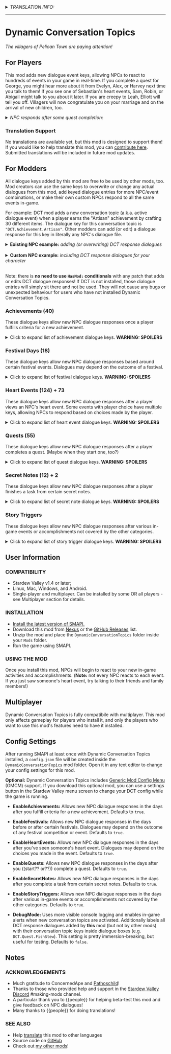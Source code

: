<details>
  <summary><i>TRANSLATION INFO:</i></summary>
  
  - No translations are available yet.
</details>

---

# Dynamic Conversation Topics
*The villagers of Pelican Town are paying attention!*

## For Players
This mod adds new dialogue event keys, allowing NPCs to react to hundreds of events in your game in real-time. If you complete a quest for George, you might hear more about it from Evelyn, Alex, or Harvey next time you talk to them! If you see one of Sebastian's heart events, Sam, Robin, or Abigail might talk to you about it later. If you are creepy to Leah, Elliott will tell you off. Villagers will now congratulate you on your marriage and on the arrival of new children, too.

<details>
  <summary><i>NPC responds after some quest completion:</i></summary>
  
  ![Caption of the photo...](promo/PHOTO_NAME.png "Hover text!")
</details>

### Translation Support
No translations are available yet, but this mod is designed to support them! If you would like to help translate this mod, you can [contribute here](https://github.com/StardewModders/mod-translations/issues/31{{REPLACE_LINK}}). Submitted translations will be included in future mod updates.

## For Modders
All dialogue keys added by this mod are free to be used by other mods, too. Mod creators can use the same keys to overwrite or change any actual dialogues from this mod, add keyed dialogue entries for more NPC/event combinations, or make their own custom NPCs respond to all the same events in-game.

For example: DCT mod adds a new conversation topic (a.k.a. active dialogue event) when a player earns the "Artisan" achievement by crafting 30 different items. The dialogue key for this conversation topic is `"DCT.Achievement.Artisan"`. Other modders can add (or edit) a dialogue response for this key in literally any NPC's dialogue file.

<details>
  <summary><b>Existing NPC example:</b> <i>adding (or overwriting) DCT response dialogues</i></summary>

Inside the `content.json` `"Changes":` field for your CP content pack (this edits an NPC's dialogue file):

    {
      "LogName": "Snooty Leah Mod",
      "Action": "EditData",
      "Target": "Characters/Dialogue/Leah",
      "Entries": {
        "DCT.Achievement.Artisan": "You think you're really something, huh?$7#$b#You may have done a lot of crafting, but I'm still way better than you.$a",
          //Change Leah's response to the player earning the Artisan achievement
        "DCT.Event.Elliott8Heart": null,
          //Completely remove Leah's DCT response to Elliott's book reading
      }
    },

</details><br/>

<details>
  <summary><b>Custom NPC example:</b> <i>including DCT response dialogues for your character</i></summary>

Inside the `content.json` for your NPC content pack (this adds the dialogue file):

    {
      "LogName": "Bartholomew NPC",
      "Action": "Load",
      "Target": "Characters/Dialogue/Bartholomew",
      "FromFile": "assets/Dialogue/Bartholomew.json"
    },

Inside the `assets/Dialogue/Bartholomew.json` file with the character's other dialogues:

    {
      ...
      "summer_Sun8": "This is an example summer sunday dialogue for 8 hearts.$h",
      "fall_Mon": "This is an example monday dialogue for fall.",
      "Wed4": "This dialogue will be seen on Wednesdays at 4+ hearts.$s",
      ...
      "DCT.Quest.FishStew": "I stopped by the Saloon for a meal recently.#$b#The fish stew was amazing! Gus has really outdone himself.$h",
      "DCT.Achievement.Artisan": "I'm really impressed by your craftmanship!$u#$b#Maybe you could teach me a skill or two sometime?",
      ...
    }

</details></br>

Note: there is **no need to use `HasMod:` conditionals** with any patch that adds or edits DCT dialogue responses! If DCT is not installed, those dialogue entries will simply sit there and not be used. They will not cause any bugs or unexpected behaviour for users who have not installed Dynamic Conversation Topics.

### Achievements (40)
These dialogue keys allow new NPC dialogue responses once a player fulfills criteria for a new achievement.

<details>
  <summary>Click to expand list of achievement dialogue keys. <b>WARNING: SPOILERS</b></summary>

#### Money Achievements
`DCT.Achievement.Greenhorn` (earn 15k)  
`DCT.Achievement.Cowpoke` (earn 50k)  
`DCT.Achievement.Homesteader` (earn 250k)  
`DCT.Achievement.Millionaire` (earn 1 million)  
`DCT.Achievement.Legend` (earn 10 million)  

---
#### Friendship Achievements
`DCT.Achievement.ANewFriend` (1 villager at 5+ hearts)  
`DCT.Achievement.BestFriends` (1 villager at 10+ hearts)  
`DCT.Achievement.TheBelovedFarmer` (8 villagers at 10+ hearts)  
`DCT.Achievement.Cliques` (4 villagers at 5+ hearts)  
`DCT.Achievement.Networking` (10 villagers at 5+ hearts)  
`DCT.Achievement.Popular` (20 villagers at 5+ hearts)  

---
#### Cooking Achievements
`DCT.Achievement.Cook` (cook 10 different recipes)  
`DCT.Achievement.SousChef` (cook 25 different recipes)  
`DCT.Achievement.GourmetChef` (cook all recipes)  

---
#### Farmhouse Achievements
`DCT.Achievement.MovingUp` (1 house upgrade)  
`DCT.Achievement.LivingLarge` (2 house upgrades)  

---
#### Crafting Achievements
`DCT.Achievement.DIY` (craft 15 different items)  
`DCT.Achievement.Artisan` (craft 30 different items)  
`DCT.Achievement.CraftMaster` (craft all items)  

---
#### Fishing Achievements
`DCT.Achievement.Fisherman` (catch 10 different fish)  
`DCT.Achievement.OlMariner` (catch 24 different fish)  
`DCT.Achievement.MasterAngler` (catch every fish)  
`DCT.Achievement.MotherCatch` (catch 100 fish total)  

---
#### Museum Achievements
`DCT.Achievement.TreasureTrove` (donate 40 museum items)  
`DCT.Achievement.ACompleteCollection` (donate all museum items)  

---
#### Help Quest Achievements
`DCT.Achievement.Gofer` (complete 10 help quests)  
`DCT.Achievement.ABigHelp` (complete 40 help quests)  

---
#### Shipping Achievements
`DCT.Achievement.Polyculture` (ship 15 of each crop)  
`DCT.Achievement.Monoculture` (ship 300 of one crop)  
`DCT.Achievement.FullShipment` (ship 1 of everything)  

---
#### Steam Achievements
`DCT.Achievement.PrairieKing` (beat JOTPK)  
`DCT.Achievement.TheBottom` (reach mines level 120)  
`DCT.Achievement.LocalLegend` (restore Community Center)  
`DCT.Achievement.JojaCoMemberOfTheYear` (purchase all Joja developments)  
`DCT.Achievement.MysteryOfTheStardrops` (find every stardrop)  
`DCT.Achievement.FullHouse` (married with 2 kids)  
`DCT.Achievement.SingularTalent` (level 10 in 1 skill)  
`DCT.Achievement.MasterOfTheFiveWays` (level 10 in all skills)  
`DCT.Achievement.ProtectorOfTheValley` (complete all monster slayer goals)  
`DCT.Achievement.FectorsChallenge` (JOTPK deathless)  

---
</details>

### Festival Days (18)
These dialogue keys allow new NPC dialogue responses based around certain festival events. Dialogues may depend on the outcome of a festival.

<details>
  <summary>Click to expand list of festival dialogue keys. <b>WARNING: SPOILERS</b></summary><br/>

`DCT.Festival.EggHunt`  
`DCT.Festival.EggHunt-lose` (Abigail wins the egg hunt)  
`DCT.Festival.EggHunt-win` (you win the egg hunt)  

`DCT.Festival.FlowerDance`  
`DCT.Festival.FlowerDance-dance` (you participate with a partner in the Flower Dance)  
`DCT.Festival.FlowerDance-solo` (you don't dance with a partner)  

`DCT.Festival.Luau`  
`DCT.Festival.Luau-missing` (at least one player didn't add anything to the Soup)  
`DCT.Festival.Luau-best` (best soup ever)  
`DCT.Festival.Luau-good` (very pleasant soup)  
`DCT.Festival.Luau-neutral` (average soup)  
`DCT.Festival.Luau-bad` (disguting soup)  
`DCT.Festival.Luau-worst` (vile, poisonous soup)  
`DCT.Festival.Luau-shorts` (Lewis' shorts are in the soup)  

`DCT.Festival.Jellies`  

`DCT.Festival.GrangeDisplay`
`DCT.Festival.GrangeDisplay-lose` (Pierre wins the grange display contest)  
`DCT.Festival.GrangeDisplay-win` (you win the the grange display contest)  
`DCT.Festival.GrangeDisplay-shorts` (you put Lewis' shorts in your grange display)

`DCT.Festival.SpiritsEve`  

`DCT.Festival.IceFishing`  
`DCT.Festival.IceFishing-lose` (Willy wins the ice fishing contest)  
`DCT.Festival.IceFishing-player` (another player wins the ice fishing contest)  
`DCT.Festival.IceFishing-win` (you win the ice fishing contest)  

`DCT.Festival.WinterStar`  
`DCT.Festival.WinterStar-prep` (lasts from Winter 18-24 in the leadup to the Feast of the Winter Star)  
`DCT.Festival.WinterStar-gifts` (participate in the gift exchange)

---
</details>

### Heart Events (124) + 73
These dialogue keys allow new NPC dialogue responses after a player views an NPC's heart event. Some events with player choice have multiple keys, allowing NPCs to respond based on choices made by the player.

<details>
  <summary>Click to expand list of heart event dialogue keys. <b>WARNING: SPOILERS</b></summary>

#### Alex Heart Events
`DCT.Event.Alex2Heart` (Beach gridball catch) #CH question fork1 arrogantJosh  
- `DCT.Event.Alex2Heart-believe` (tell Alex you believe in him)  
- `DCT.Event.Alex2Heart-arrogant` (tell Alex he's really arrogant)  

`DCT.Event.Alex4Heart` (Town Dusty sad) #CH question fork1 didntHear  
- `DCT.Event.Alex4Heart-heard` (tell Alex you heard everything)  
- `DCT.Event.Alex4Heart-didnthear` (tell Alex you didn't overhear)  

`DCT.Event.Alex5Heart` (JoshHouse no books) #CH $q 57 $r 57 Event_books1 2 3  
`DCT.Event.Alex6Heart` (JoshHouse working out)  
`DCT.Event.Alex8Heart` (Beach mother died) #CH $q -1 #r event_box1 2 3 4  
`DCT.Event.Alex10Heart` (Saloon dinner date) #CH question fork1 rejectJosh  
- `DCT.Event.Alex10Heart-feelings` (tell Alex you have feelings for him)  
- `DCT.Event.Alex10Heart-reject` (reject Alex)  

`DCT.Event.Alex14Heart1` (Farm Alex asks for money for a secret project)  
- `DCT.Event.Alex14Heart1-cheapskate` (refuse to give Alex the money)      
- `DCT.Event.Alex14Heart1-givemoney` (give Alex 5,000g for his project)
`DCT.Event.Alex14Heart2` (Town a message pops up to check out the Saloon) - worldstate change  
`DCT.Event.Alex14Heart3` (Saloon Alex shows off the new sports room)  

---
#### Elliott Heart Events
`DCT.Event.Elliott2Heart` (ElliottHouse book genre) #CH $q 958699 $r event_idea1 2 3  
`DCT.Event.Elliott4Heart` (Saloon toast) #CH $q 28376 $r event_toast4 2 1 3  
`DCT.Event.Elliott6Heart` (Elliott piano) #CH question fork1 howLong question fork1 extrahelp  
- `DCT.Event.Elliott6Heart-wonderful` (tell Elliott his playing is wonderful)  
- `DCT.Event.Elliott6Heart-howlong` (ask Elliott how long he's been playing)  
- `DCT.Event.Elliott6Heart-hard` (tell Elliott that being a farmer is just as hard)  
- `DCT.Event.Elliott6Heart-extrahelp` (tell Elliott he should come live on the farm and help out)  

`DCT.Event.Elliott8Heart` (ArchaeologyHouse book reading)  
- `DCT.Event.Elliott8Heart` (mystery book)  
- `DCT.Event.Elliott8Heart` (romance book)  
- `DCT.Event.Elliott8Heart` (sci-fi book)  
`DCT.Event.Elliott10Heart` (Beach boat ride) #CH fork1 NoToElliott, $q $r event_boat1 2 fork tooBold  
- `DCT.Event.Elliott10Heart-no` (reject Elliott's offer of a boat ride) (end dialogue Elliott)  
- `DCT.Event.Elliott10Heart-happy` (tell Elliott you're trembling with happiness)  
- `DCT.Event.Elliott10Heart-reject` (tell Elliott you're uncomfortable) (end dialogue Elliott)  

`DCT.Event.Elliott14Heart1` (Farm book tour) addConversationTopic elliottGone (end dialogue Elliott) (+7 more)  
`DCT.Event.Elliott14Heart2` (FarmHouse return from book tour) (end dialogue Elliott)

---
#### Harvey Heart Events
`DCT.Event.Harvey2Heart` (JoshHouse George's checkup) #CH $q 84 $r event_george1 2  
`DCT.Event.Harvey4Heart` (Hospital doctor checkup) #CH $q 86 $r event_heart1 2 3  
`DCT.Event.Harvey6Heart` (SeedShop aerobics) #CH $q -1 $r event_aerobics1 2 (end dialogue Harvey)  
`DCT.Event.Harvey8Heart` (Hospital radio pilot) #CH question fork1 normal  
- `DCT.Event.Harvey8Heart-flustered` (ask Harvey why he's all flustered)  
- `DCT.Event.Harvey8Heart-normal` (pretend like everything's normal)  

`DCT.Event.Harvey10Heart` (Railroad balloon ride) #CH question fork1 afraid  
- `DCT.Event.Harvey10Heart-fun` (tell Harvey it looks like fun)  
- `DCT.Event.Harvey10Heart-afraid` (remind Harvey he's afraid of heights)  

`DCT.Event.Harvey14Heart` (FarmHouse pasta dinner) #CH quickQuestion quickQuestion  

---
#### Sam Heart Events
`DCT.Event.Sam2Heart` (SamHouse music genre) #CH $q 76 $r Event_band1 2 3 4  
`DCT.Event.Sam3Heart` (Beach vincent kent gone) #CH question null splitSpeak ~ (end dialogue Sam)  
`DCT.Event.Sam4Heart` (SamHouse egg drop) #CH $q 80 $r event_snack1 2 3 (end dialogue Sam)  
`DCT.Event.Sam6Heart` (Town skateboard) #CH question null splitSpeak Sam Lewis Sam  
`DCT.Event.Sam8Heart1` (Farm band invite) (end dialogue Sam)  
`DCT.Event.Sam8Heart2` (BusStop band show) cutscene bandFork poppy/heavy/techno/honkytonk (end dialogue Sam)  
- `DCT.Event.Sam8Heart2-poppy` (Sam's band plays cheerful pop music) (end dialogue Sam)   
- `DCT.Event.Sam8Heart2-heavy` (Sam's band plays experimental noise rock) (end dialogue Sam)   
- `DCT.Event.Sam8Heart2-techno` (Sam's band plays hi-energy dance music) (end dialogue Sam)   
- `DCT.Event.Sam8Heart2-honkytonk` (Sam's band plays honky-tonky country music) (end dialogue Sam)   

`DCT.Event.Sam10Heart` (Town sleep over) #CH question fork1 stayPut, fork1 rejectSam  
- `DCT.Event.Sam10Heart-stayput` (stay put in the bed after Jodi leaves)  
- `DCT.Event.Sam10Heart-closer` (get out of the bed, but move closer when Sam confesses feelings)  
- `DCT.Event.Sam10Heart-window` (get out of the bed, then reject Sam and head for the window)  

`DCT.Event.Sam14Heart1` (FarmHouse lazy) addConversationTopic samJob1 2  
`DCT.Event.Sam14Heart2` (FarmHouse job offer) #CH quickQuestion quickQuestion addConversationTopic samJob2 2  
`DCT.Event.Sam14Heart3` (FarmHouse song writing) addConversationTopic samJob3 3  
`DCT.Event.Sam14Heart4` (FarmHouse boombox)  

---
#### Sebastian Heart Events
`DCT.Event.Sebastian2Heart` (SebastianRoom computer) #CH question fork1 didntLeave switchEvent sebastianRoom resetVariable question fork1 decor switchEvent enterRobin resetVariable question fork1 noFriends  
- `DCT.Event.Sebastian2Heart-leave` (Sebastian looks busy: try to leave)  
- `DCT.Event.Sebastian2Heart-stayput` (Sebastian looks busy: stay put)  
- `DCT.Event.Sebastian2Heart-work` (ask Sebastian what he's working on)  
- `DCT.Event.Sebastian2Heart-decor` (compliment the decor in Sebastian's room)  
- `DCT.Event.Sebastian2Heart-career` (after Robin leaves: ask about his career goals)  
- `DCT.Event.Sebastian2Heart-nofriends` (after Robin leaves: ask why he doesn't see his friends)  

`DCT.Event.Sebastian4Heart` (Mountain motorcycle work) #CH $q -1 $r event_garage1 2 3  
`DCT.Event.Sebastian6Heart` (SebastianRoom game) #CH question chooseCharacter (fork warrior|fork healer) addMailReceived (choseWarrior | choseHealer | choseWizard) switchEvent opening
                               resetVariable question fork1 backEntrance resetVariable question fork1 ranAway resetVariable question fork0 swungWeapons addMailReceived killedSkeleton switchEvent sewer
                               resetVariable question fork1 wizardDoor switchEvent podRoom
                               resetVariable question fork0 leave addMailReceived destroyedPods switchEvent wizardDoor
                               resetVariable switchEvent Necromancer
                               resetVariable fork choseWizard finalBossWizard, fork choseWarrior finalBossWarrior question fork0 healedSam addMailReceived savedFriends switchEvent end
finalBossWizard: resetVariable question fork0 castBeam addMailReceived savedFriends switchEvent end
finalBossWarrior: resetVariable question fork0 chargeAhead addMailReceived savedFriends switchEvent end  
- `DCT.Event.Sebastian6Heart-scoreA` (best rating: killed skeleton, destroyed pods, and saved friends)   
- `DCT.Event.Sebastian6Heart-scoreB` (good rating: accomplished two of the objectives)   
- `DCT.Event.Sebastian6Heart-scoreC` (fair rating: accomplished one of the objectives)   
- `DCT.Event.Sebastian6Heart-scoreD` (poor rating: did not accomplish any objectives)  

`DCT.Event.Sebastian8Heart` (Beach boardwalk)  
`DCT.Event.Sebastian10Heart` (Mountain motorcycle ride) #CH $q -1 $r event_city1 2 3 4  
`DCT.Event.Sebastian14Heart1` (Mountain frog rescue) #CH quickQuestion addConversationTopic sebastianFrog 0  
`DCT.Event.Sebastian14Heart2` (FarmHouse terrarium) #CH quickQuestion quickQuestion  

---
#### Shane Heart Events
`DCT.Event.Shane2Heart` (Forest share beer)  
`DCT.Event.Shane4Heart` (AnimalShop passed out)  
`DCT.Event.Shane6Heart1` (Forest cliffs suicidal) #CH question shaneCliffs Event.cs.1760, 1761, 1763, 1764 (end invisible Shane)  
`DCT.Event.Shane6Heart2` (Farm apology, counselling) #CH $q -1 $r event_apologize1 2 3  
`DCT.Event.Shane7Heart` (AnimalShop sparkling water)  
`DCT.Event.Shane7HeartClintEmily2Heart` (Town Joja contest) (end dialogue Shane)  
`DCT.Event.Shane8Heart` (AnimalShop blue chickens)  
`DCT.Event.Shane10Heart1` (Farm gridball invite)  
`DCT.Event.Shane10Heart2` (BusStop gridball game) #CH $q -1 $r event_stadium1 2  
`DCT.Event.Shane14Heart1` (Town saloon) addConversationTopic shaneSaloon1
                                              (end dialogue Shane)  
`DCT.Event.Shane14Heart2` (Town confront) addConversationTopic shaneSaloon2
                                              (end dialogue Shane)  
`DCT.Event.Shane14Heart3` (Town arcade) #CH question fork0 wewereworried
                                              (end dialogue Shane)  
- `DCT.Event.Shane14Heart3-worried` (tell Shane you had been worried about him) (end dialogue Shane)  
- `DCT.Event.Shane14Heart3-sorry` (apologize to Shane for not believing him) (end dialogue Shane)  

---
#### Abigail Heart Events
`DCT.Event.Abigail2Heart` (SeedShop JOTPK co-op) #CH cutscene AbigailGame fork beatGame  
- `DCT.Event.Abigail2Heart-lostgame` (if you lose the game)  
- `DCT.Event.Abigail2Heart-beatgame` (if you and Abigail beat the level together)  

`DCT.Event.Abigail4Heart` (Mountain flute duet) #CH $q 32 Event_Rain_1 2 3  
`DCT.Event.Abigail6Heart` (Town graveyard) #CH $q 847951 Event_Grave1 2 3 4  
`DCT.Event.Abigail8Heart1` (SeedShop spirit board)  
`DCT.Event.Abigail8Heart2` (Farm apology)  
`DCT.Event.Abigail10Heart` (Mine scary bats) #CH $q 776589 $r Event_Cave2_1 2 $q 34 $r Event_Cave_1 2 3  
`DCT.Event.Abigail14Heart` (Backwoods monster attack) #CH quickQuestion  

---
#### Emily Heart Events
`DCT.Event.Emily2Heart` (HaleyHouse dreamscape)  
`DCT.Event.Emily4Heart` (Town parrot rescue)  
`DCT.Event.Emily6Heart` (HaleyHouse dance performance) #CH $q 213 $r event_dance1 2 1 (end dialogue Emily)  
`DCT.Event.Emily8Heart` (ManorHouse clothing therapy)  
`DCT.Event.Emily10Heart` (Woods camping trip)  
`DCT.Event.Emily14Heart1` (Farm fiber - Errand for your Wife quest hook) (end dialogue Emily)  
`DCT.Event.Emily14Heart2` (FarmHouse new outfit) (end dialogue Emily)  

---
#### Haley Heart Events
`DCT.Event.Haley2Heart` (HaleyHouse chores fight) #CH $q 45 $r Event_clean2 1 3 fork haleyWontDoIt
haleyWontDoIt:
- `DCT.Event.Haley2Heart-will` (Haley agrees to clean under the cushions)
- `DCT.Event.Haley2Heart-wont` (Haley won't do the cleaning)
`DCT.Event.Haley4Heart` (HaleyHouse open jar) #CH $q 47 $r Event_jar1 2  
`DCT.Event.Haley6Heart` (Beach lost bracelet) #CH $q $r Event_beach1 2 (end dialogue Haley)  
`DCT.Event.Haley8Heart` (Forest cow photos) (end dialogue Haley)  
`DCT.Event.Haley10Heart` (HaleyHouse dark room) #CH $q -1 Event_darkroom1 2 3 question haleyDarkRoom fork decorate fork leave (end dialogue Haley)
decorate: (end dialogue Haley)
leave: (end dialogue Haley)  
- `DCT.Event.Haley10Heart-decorate` (offer to help decorate the dark room)  
- `DCT.Event.Haley10Heart-leave` (make an excuse and leave)  
- `DCT.Event.Haley10Heart-kiss` (try to kiss Haley)  

`DCT.Event.Haley14Heart1` (Town cake idea) addConversationTopic haleyCakewalk1 0 (end dialogue Haley)  
`DCT.Event.Haley14Heart2` (FarmHouse request - Haley's Cake-Walk quest hook) #CH quickQuestion (end dialogue Haley) addConversationTopic haleyCakewalk2 0  
`DCT.Event.Haley14Heart3` (Town cake walk event)  

---
#### Leah Heart Events
`DCT.Event.Leah2Heart` (LeahHouse sculpting) #CH $q -1 $r event_sculpt1 2 3 (%fork playermale 3) fork creepySexualPass question fork1 fork internet addMailReceived LeahArtShowSuggestion (end dialogueWarpOut Leah)
creepySexualPass: (end dialogueWarpOut Leah)
internet: addMailReceived LeahInternet (end warpOut)  
- `DCT.Event.Leah2Heart-creepy` (make a creepy pass at Leah)  
- `DCT.Event.Leah2Heart-internet` (suggest selling her art on the internet)  
- `DCT.Event.Leah2Heart-artshow` (suggest holding an art show in town )  

`DCT.Event.Leah4Heart` (LeahHouse phone call) #CH $q 83 $r event_parents1 2 3 4 5 (%fork option 3 staying in city) fork angry fork LeahInternet internet2 fork LeahArtShowSuggestion artShowSuggest (end dialogueWarpOut Leah)
angry: (end warpOut)
internet2: (end warpOut)
artShowSuggest: (end warpOut)  
- `DCT.Event.Leah4Heart-angry` (tell Leah she would've been better off staying in the city)    
- `DCT.Event.Leah4Heart-internet` (Leah is getting a computer to sell art online like you suggested)  
- `DCT.Event.Leah4Heart-artshow` (Leah is preparing sculptures for the art show you suggested)  
- `DCT.Event.Leah4Heart-nosuggestion` (you were creepy in her 2-heart event but didn't make her angry in this one)  

`DCT.Event.Leah6HeartA` (Farm sculpture gift)  
`DCT.Event.Leah6HeartB` (Forest reach fruit) (end dialogue Leah)  
`DCT.Event.Leah8HeartA1` (Farm art show invite) (end dialogue Leah)  
`DCT.Event.Leah8HeartA2` (Town art show) (end dialogue Leah)  
`DCT.Event.Leah8HeartB` (LeahHouse art website)  
`DCT.Event.Leah10Heart` (Forest picnic ex) #CH fork LeahInternet choseInternet (in both forks:) question fork1 noPunch (end dialogue Leah) all endings  
- `DCT.Event.Leah10Heart-violent` (Kel shows up at the picnic and you punch him/her)  
- `DCT.Event.Leah10Heart-nopunch` (you don't punch Kel, and Leah does instead)  

`DCT.Event.Leah14Heart1` (Farm painting idea addConversationTopic leahPaint 0 (end dialogue Leah)  
`DCT.Event.Leah14Heart2` (Forest painting class) #CH quickQuestion addWorldState m_painting0, m_painting1, m_painting2 quickQuestion (end dialogue Leah) (can I insert with \\addConversationTopic country retro modern)  

---
#### Maru Heart Events
`DCT.Event.Maru2Heart` (ScienceHouse soil samples) #CH $q 15933 $r Event_Lab_Silence Event_Lab_Rat (Rat has the %fork) fork DadWeird (end Maru1)
DadWeird: (end Maru1)  
- `DCT.Event.Maru2Heart-silence` (don't mention what Demetrius said)  
- `DCT.Event.Maru2Heart-dadweird` (tell Maru her dad was being weird)  

`DCT.Event.Maru4Heart` (Hospital broken beaker) #CH $q 38 $r 38/39 Event_Hospital_1 2 3 fork toldTruth  
- `DCT.Event.Maru4Heart-blame` (tell Maru to blame the dropped sample on you)  
- `DCT.Event.Maru4Heart-truth` (tell her to scoop up the sample OR just say it was an accident)  

`DCT.Event.Maru6Heart` (Mountain telescope) #CH $q 40 Event_Space1 Event_Space2  
`DCT.Event.Maru8Heart` (ScienceHouse electrocuted) #CH $q 41 $r Event_Cut1 2  
`DCT.Event.Maru10Heart` (ScienceHouse MarILDA robot) #CH $q 18981 event_robot1 2 3 4 (%fork for #2, slave) fork BadAnswer
BadAnswer: $q 18982 $r event_robot_explain1 2 3  
- `DCT.Event.Maru10Heart-badanswer` (tell Maru that she should have made the robot her slave)  
- `DCT.Event.Maru10Heart-positive` (give literally any other answer)  

`DCT.Event.Maru14Heart1` (FarmHouse astronomy invite)  
`DCT.Event.Maru14Heart2` (Mountain astronomy event) #CH quickQuestion  

---
#### Penny Heart Events
`DCT.Event.Penny2Heart` (Town George mail) #CH $q 71 $r event_mail1 2 3 $q -1 $r event_old1 2 3 4  
`DCT.Event.Penny4Heart` (Trailer messy house)  
`DCT.Event.Penny6Heart` (Trailer new recipe) #CH $q 72 $r event_cook1 72 event_cook2 73 event_cook3 72 $p 72 chili de player | failure (end dialogue Penny)  
`DCT.Event.Penny8Heart` (Forest field trip) #CH $q -1 $r event_speaker_yes, yes, no (%fork) fork eventEnd (end dialogue Penny) question fork0 (farming, gathering) fork choseFarming question fork0 (minerals, fishing, lumber) fork choseMinerals (Vincent asks marry Penny/boyfriend) switchEvent fieldTripEnd
choseFarming: question fork0 (vegetables, animals) fork choseAnimals (Vincent asks Sam strong Penny) switchEvent fieldTripEnd
choseMinerals: (Vincent asks monsters) switchEvent fieldTripEnd
choseAnimals: (Vincent asks saddle cowboy) switchEvent fieldTripEnd
fieldTripEnd: $q -1 $r event_speaker_kids1 2 3 4 5 6 (end dialogue Penny)  
- `DCT.Event.Penny8Heart-hatekids` (refuse Penny's request and tell her you can't stand kids) (end dialogue Penny)  
- `DCT.Event.Penny8Heart-vegetables` (choose farming, vegetables; Vincent talks about Penny and Sam) (end dialogue Penny)  
- `DCT.Event.Penny8Heart-animals` (choose farming, animals; Vincent wants to be a cowboy) (end dialogue Penny)  
- `DCT.Event.Penny8Heart-minerals` (choose gathering, minerals; Vincent asks about goblins) (end dialogue Penny)  
- `DCT.Event.Penny8Heart-seafoodlumber` (choose gathering, seafood/lumber; Vincent asks about your love life) (end dialogue Penny)  

`DCT.Event.Penny10Heart` (BathHouse_Pool pool meeting) #CH $q -1 $r event_pool1 2 3 $q -1 $r event_pool4 5 (5 has the %fork) fork pennyHeartbroken (end warpOut)
pennyHeartbroken: (end warpOut)  
- `DCT.Event.Penny10Heart-feelings` (tell Penny you feel the same way)  
- `DCT.Event.Penny10Heart-reject` (reject Penny)  

`DCT.Event.Penny14Heart1` (FarmHouse redecorate question) #CH quickQuestion (3) quickQuestion (addConversationTopic pennyRedecorating 2\\addMailReceived pennyQuilt0 | addConversationTopic pennyRedecorating 2\\addMailReceived pennyQuilt1 | addConversationTopic pennyRedecorating 2\\addMailReceived pennyQuilt2 | addMailReceived noQuilt (end dialogue Penny)  
`DCT.Event.Penny14Heart2` (FarmHouse redecorate finished) #CH quickQuestion  

---
#### Bachelor(ette) Heart Events
`DCT.Event.Bachelors10HeartA` (Saloon dump guys) question fork1 fork choseToExplain (dump guys 3)
choseToExplain: resetVariable question fork2 fork crying (dump guys 4)
crying: (dump guys 4)  
- `DCT.Event.Bachelors10HeartA-wrong` (apologize and say what you did was wrong)  
- `DCT.Event.Bachelors10HeartA-blame` (choose to explain, then blame the guys or blame Pierre)  
- `DCT.Event.Bachelors10HeartA-crying` (choose to explain, then start crying)  

`DCT.Event.Bachelors10HeartB` (Saloon play pool)  
`DCT.Event.Bachelorettes10HeartA` (HaleyHouse dump girls) question fork1 fork choseToExplain (dump girls 3)
choseToExplain: resetVariable question fork2 fork lifestyleChoice (dump girls 4)
lifestyleChoice: (dump girls 4)  
- `DCT.Event.Bachelorettes10HeartA-wrong` (apologize and say what you did was wrong)  
- `DCT.Event.Bachelorettes10HeartA-blame` (choose to explain, then play dumb or blame Pierre)  
- `DCT.Event.Bachelorettes10HeartA-lifestyle` (choose to explain, then say it's just a lifestyle choice)  

`DCT.Event.Bachelorettes10HeartB` (HaleyHouse gossip)  

---
#### Other Villager Heart Events
`DCT.Event.Caroline2Heart` (Sunroom tea bushes) #CH quickQuestion a/b/c/d, Y/N  
`DCT.Event.Caroline6Heart` (SeedShop argues with Abigail) (end dialogue Abigail)  
`DCT.Event.Clint3Heart` (Saloon advice re. girls) #CH $q $r event_advice1 1 2 1  
`DCT.Event.Clint6Heart` (Town - from Forest - asks Emily out) (end dialogue Clint)  
`DCT.Event.Demetrius6Heart` (ScienceHouse tomato) #CH $q 59 $r Event_tomato1 2  
`DCT.Event.Dwarf50Point` (Sewer krobus fight)  
`DCT.Event.Evelyn4Heart` (JoshHouse baking cookies) #CH$q $r Event_cookies1 2  
`DCT.Event.George6Heart` (JoshHouse bookshelf wheelchair)  
`DCT.Event.Gus4HeartPam2Heart` (Saloon Pam pays her tab) #CH $q $r event_credit1 2  
`DCT.Event.Gus5Heart` (Farm mini-jukebox)  
`DCT.Event.JasVincent8Heart` (Forest spring onions)  
`DCT.Event.Jodi4Heart` (Farm Fish Casserole quest hook?) (end dialogue Jodi)  
`DCT.Event.Kent3Heart` (SamHouse popcorn) #CH $q $r event_popcorn1 2 3  
`DCT.Event.Krobus14Heart` (Beach sea monster ride)  
`DCT.Event.LewisMarnie6Heart` (Town gossip) #CH $q $r event_secret1 2  
`DCT.Event.Linus50Point` (Town george raccoons) #CH $y choices only  
`DCT.Event.Linus4Heart` (Mountain wild bait tent)  
`DCT.Event.Linus8Heart` (Mountain - from Robin's - farm) #CH question fork0 linusWell  
- `DCT.Event.Linus8Heart-well` (say you're just pleased to see that Linus is doing well)  
- `DCT.Event.Linus8Heart-livefarm` (invite Linus to live on the farm with you)  

`DCT.Event.Marnie3Heart` (Farm cave carrot Marnie's Request quest hook) (end dialogue Marnie)  
`DCT.Event.Pam9Heart` (Trailer_Big praying to Yoba) #CH question fork0 positive  
- `DCT.Event.Pam9Heart-hopeful` (say you're glad that Pam is feeling hopeful)  
- `DCT.Event.Pam9Heart-noyoba` (tell Pam that Yoba isn't real)  

`DCT.Event.Pierre6Heart` (SeedShop secret stash) #CH $q $r Event_naga1 2  
`DCT.Event.Robin6Heart` (ScienceHouse drum and flute block) #CH $q $r event_wood1 2  
`DCT.Event.Willy6Heart` (Beach crabs problem) addConversationTopic willyCrabs  

---
</details>

### Quests (55)
These dialogue keys allow new NPC dialogue responses after a player completes a quest. (Maybe when they start one, too?)

<details>
  <summary>Click to expand list of quest dialogue keys. <b>WARNING: SPOILERS</b></summary><br/>

`DCT.Quest.Introductions` (meet 28 villagers)  
`DCT.Quest.HowToWinFriends` (give someone a gift)  
`DCT.Quest.GettingStarted` (harvest a parsnip)  
`DCT.Quest.ToTheBeach` (visit Willy at the beach)  
`DCT.Quest.RaisingAnimals` (build a coop)  
`DCT.Quest.Advancement` (craft a scarecrow)  
`DCT.Quest.ExploreTheMine` (reach level 5 in the mines)  
`DCT.Quest.DeeperInTheMine` (reach level 40 in the mines)  
`DCT.Quest.ToTheBottom` (reach the bottom of the mines) \*\*also a Steam achievement  
`DCT.Quest.Archaeology.Part1` (visit Gunther at the museum)  
`DCT.Quest.Archaeology.Part2` (donate an item to the museum)  
`DCT.Quest.RatProblem` (examine the golden scroll in the Community Center)  
`DCT.Quest.MeetTheWizard` (enter the Wizard's tower after recieving letter)  
`DCT.Quest.ForgingAhead` (craft a furnace)  
`DCT.Quest.Smelting` (smelt a copper bar)  
`DCT.Quest.Initiation.Part1` (slay 10 slimes in the mines)  
`DCT.Quest.Initiation.Part2` (enter the Adventurer's Guild)  
`DCT.Quest.RobinsLostAxe` (return Robin's lost axe)  
`DCT.Quest.JodisRequest` (bring Jodi a cauliflower)  
`DCT.Quest.MayorsShorts` (return the mayor's shorts)  
`DCT.Quest.BlackberryBasket` (return Linus' berry basket)  
`DCT.Quest.MarniesRequest` (bring a cave carrot to Marnie's shop)  
`DCT.Quest.PamIsThirsty` (bring Pam a pale ale)  
`DCT.Quest.ADarkReagent` (bring the Wizard a void essence)  
`DCT.Quest.CowsDelight` (bring Marnie amaranth)  
`DCT.Quest.TheSkullKey` (find what the Skull Key is for)  
`DCT.Quest.CropResearch` (bring Demetrius a melon)  
`DCT.Quest.KneeTherapy` (bring George a hot pepper)  
`DCT.Quest.RobinsRequest` (bring Robin 10 hardwood)  
`DCT.Quest.QisChallenge` (reach level 25 of the skull cavern)  
`DCT.Quest.TheMysteriousQi.Part0` (put a battery pack in the bus tunnel)  
`DCT.Quest.TheMysteriousQi.Part1` (put a rainbow shell in the railroad box)  
`DCT.Quest.TheMysteriousQi.Part2` (put beets in the mayor's fridge)  
`DCT.Quest.TheMysteriousQi.Part3` (feed the sand dragon a solar essence)  
`DCT.Quest.TheMysteriousQi.Part4` (find the club card in your lumber pile)  
`DCT.Quest.CarvingPumpkins` (bring Caroline a pumpkin)  
`DCT.Quest.AWinterMystery` (find the shadowy figure)  
`DCT.Quest.StrangeNote` (bring maple syrup to the Secret Woods)  
`DCT.Quest.CrypticNote` (reach level 100 of the skull cavern)  
`DCT.Quest.FreshFruit` (bring Emily an apricot)  
`DCT.Quest.AquaticResearch` (bring Demetrius a pufferfish)  
`DCT.Quest.ASoldiersStar` (bring Kent a starfruit)  
`DCT.Quest.MayorsNeed` (bring Lewis truffle oil)  
`DCT.Quest.WantedLobster` (bring Gus a lobster)  
`DCT.Quest.PamNeedsJuice` (bring Pam a battery pack)  
`DCT.Quest.FishCasserole` (bring a largemouth bass to Jodi's house) \*\*quest hook is a Heart Event  
`DCT.Quest.CatchASquid` (bring Willy a squid)  
`DCT.Quest.FishStew` (bring Gus an Albacore)  
`DCT.Quest.PierresNotice` (bring Pierre sashimi)  
`DCT.Quest.ClintsAttempt` (bring Emily an amethyst)  
`DCT.Quest.AFavorForClint` (bring Clint an iron bar)  
`DCT.Quest.StaffOfPower` (bring the Wizard an iridium bar)  
`DCT.Quest.GrannysGift` (bring Evelyn a leek)  
`DCT.Quest.ExoticSpirits` (bring Gus a coconut)  
`DCT.Quest.CatchaLingcod` (bring Willy a lingcod)  
`DCT.Quest.DarkTalisman` (retrieve the dark talisman from the sewers and return with it to the railroad)  
`DCT.Quest.GoblinProblem` (retrieve the magic ink from the witch's hut and bring it to the Wizard)  

---
</details>

### Secret Notes (12) + 2
These dialogue keys allow new NPC dialogue responses after a player finishes a task from certain secret notes.

<details>
  <summary>Click to expand list of secret note dialogue keys. <b>WARNING: SPOILERS</b></summary><br/>

  // Note10 (see DCT.Quest.CrypticNote)
`DCT.Secret.Note13` (junimo plush by playground)  
`DCT.Secret.Note14` (stone junimo statue behind CC)  
`DCT.Secret.Note15` (pearl from mermaid show)  
`DCT.Secret.Note16` (railroad treasure chest)  
`DCT.Secret.Note17` (river strange doll green)  
`DCT.Secret.Note18` (desert strange doll yellow)  
`DCT.Secret.Note19` (solid gold Lewis statue)  
- `DCT.Secret.Note19-lewismad`(when you place the statue in town and Lewis gets mad)  
- `DCT.Secret.Note19-again`(when you do it again)  

`DCT.Secret.Note20` (special charm from bus driver)  
`DCT.Secret.Note21` (Marnie and Lewis in the bush)  
`DCT.Secret.Note22` (place battery pack in bus tunnel - here? or under Quests?)  
  // Note23 (see DCT.Quest.StrangeNote) may-pal serrup  
`DCT.Secret.Note25` (return necklace to Abigail or Caroline)  
- `DCT.Secret.Note25-abigail` (return necklace to Abigail)  
- `DCT.Secret.Note25-caroline` (return necklace to Caroline)

---
</details>

### Story Triggers
These dialogue keys allow new NPC dialogue responses after various in-game events or accomplishments not covered by the other categories.

<details>
  <summary>Click to expand list of story trigger dialogue keys. <b>WARNING: SPOILERS</b></summary><br/>

**Note:** this category is **very** subject to change, and I will add the easiest ones first.

`DCT.Story.MarriageNPC-{{SpouseName}}` (maybe have the topic custom by spouse, for better compatibility with Multiple Spouses mod? and easier congratulations after re-marriage?)  
`DCT.Story.MarriagePlayer` (get married to another player... 14 days?)  
`DCT.Story.DivorceNPC-{{SpouseName}}` (e.g. `DCT.Story.DivorceHaley` or `DCT.Story.DivorceBartholomew`; these are made custom so that you can write in-law and friend responses)  
`DCT.Story.DivorcePlayer` (get divorced from a player)  
`DCT.Story.WipeMemory{{SpouseName}}` (e.g. `DCT.Story.WipeMemoryHaley` or `DCT.Story.WipeMemoryBartholomew`; these are made custom so that you can write in-law and friend responses)  
`DCT.Story.FirstChild` (first child is born or adopted)  \*\*Can I distinguish between adoption and birth??
`DCT.Story.SecondChild` (second child is born or adopted)  
`DCT.Story.DoveKids` (turn your kids to doves :c) \*\*need to wipe all active \*Child topics and all past \*Child and DoveKids dialogue responses.  
`DCT.Story.AdoptPet` (adopt a pet from Marnie)  
- `DCT.Story.AdoptPet-cat` (adopt a cat)  
- `DCT.Story.AdoptPet-dog` (adopt a dog)  
- `DCT.Story.AdoptPet-nocat` (refuse to adopt the cat)  
- `DCT.Story.AdoptPet-nodog` (refuse to adopt the pet)  

`DCT.Story.RustySword` (Marlon gives you a rusty sword to use in the mines) (end dialogue Demetrius) 
`DCT.Story.DemetriusCave` (visit from Demetrius about using the cave) (end dialogue Demetrius)  
- `DCT.Story.DemetriusCave-mushrooms` (choose mushrooms)  
- `DCT.Story.DemetriusCave-bats` (choose fruit bats)  

`DCT.Story.EmilyCloth` (Emily visits to tell you about her sewing machine)  
`DCT.Story.JasVincentSewer` (Vincent and Jas are playing near the sewer door)  
`DCT.Story.RustyKey` (Gunther visits and gives you the Rusty Key)  
`DCT.Story.KentReturn` (Kent returns to the valley)  
`DCT.Story.SlimeHutch` (Marlon comes to talk about slimes)  
`DCT.Story.PierreSeeds` (Pierre will be selling new seed varieties next year)  
`DCT.Story.TrashBear-arrive` (trash bear arrives in Y3)  
`DCT.Story.TrashBear-feed` (give trash bear food)  
`DCT.Story.TrashBear-clean` (trash bear is appeased and cleans up the trash)  
`DCT.Story.Cellar` (third house upgrade)  
`DCT.Story.Rarecrows` (letter from Rarecrow Society & deluxe scarecrow recipe)  

`DCT.Story.DesertVisit` (first visit to the Desert)  
`DCT.Story.CasinoVisit` (first visit to the Casino)  
`DCT.Story.WoodsVisit` (first visit to the Secret Woods)  
`DCT.Story.RailroadVisit` (first visit to the Railroad)  
`DCT.Story.SpaVisit` (first visit to the Spa/Bathhouse)  
`DCT.Story.WitchVisit` (first visit to the Witch's Hut)  
`DCT.Story.SewerVisit` (first visit to the Sewer)  
`DCT.Story.CartVisit` (first visit to the Travelling Cart)??  
`DCT.Story.TraderVisit` (first visit to the Desert Trader)???  
`DCT.Story.MouseVisit` (first visit to the Hat Mouse)???  

`DCT.Story.MinesClear` (landslide blocking the mines is cleared Spring 5 Y1)  
`DCT.Story.RailroadClear` (earthquake clears the path to the railroad Summer 3 Y1)  
`DCT.Story.DwarfClear` (clear the rock blocking access to the Dwarf)  
`DCT.Story.WoodsClear` (clear the log blocking access to the Secret Woods)???  

`DCT.Story.GalaxySword` (you receive the galaxy sword)  
`DCT.Story.DwarfLanguage` (you learn the dwarf language)  

`DCT.Story.MutantCarp` (catch a Mutant Carp for the first time)  
`DCT.Story.Angler` (catch an Angler fish for the first time)  
`DCT.Story.Crimsonfish` (catch a Crimsonfish for the first time)  
`DCT.Story.Glacierfish` (catch a Glacierfish for the first time)  
`DCT.Story.Legend` (catch a Legend fish for the first time)  

#### More Ideas
Not sure yet if or how I'm going to implement these.
- Congradulations on high scores in games (definitely code needed here)
- Individual monster slayer goals
- New attractions to the museum (certain items?)
- respond to you dating someone (when relationship status changes? monitor it or Harmony patch the setter?)
- breakups - if you gave someone the wilted bonquet and their friends attack you for it 
- breakups (adults) "Aw, I'm sad you and __ broke up. You two were cute together."
- breakups "How dare you violate my friend!$a" "How dare you break my friends heart, you turd? >:'(" (depending if they are dating you or no?)
- More talk and events at the community center could be nice other than yayyy we used to all come here and have fun daily! no one enters in weeks when you fix it
- Wish more people talked about joja leaving
- 


- have more natural conversations such as having more options for you to respond to them
- react to slimes being into town 
- what if they noticed you ignoring them "Who are you again"
- talk about crops you sell in your shipping bin instead of just to Pierre
- Opinion on other people, which can get back to other people which then makes em annoyed at you
- Make Pam get mad when you beat her at ice fishing (Festival.IceFishing)


- Pierre is stocking new fertilizers (event 706, 707... mail triggers)
- Very first event Robin & Lewis? 60367 (do they have Introductions dialogue?) Vanilla!!!!

- Mail from mom, dad, tribune ids 68-76
- Emily mail trigger clothing therapy 2111194
- Emily mail trigger camping 2111294
- Grandpa candles 2146991 (nope)
- Alex mail trigger saloon date 2346091
- Sam mail trigger visit house 2346092
- Harvey mail trigger baloon ride 2346093
- Elliott mail trigger boat ride 2346094
- Elliott mail trigger book reading 2346095
- Penny mail trigger bath house 2346096
- Abigail mail trigger spirit board 2346097
- Pierre mail trigger new hours 3333094
- Elliott book tour mail triggers 3912126 3912127 3912128 3912129 3912130 3912131
- Bus fixed? (in vanilla) ...I think vanilla already has Conversation Topics for these?  
- PlayerKilled cutscenes (Events/Hospital and Events/Mine) can I add a counter?  
- First time passing out and/or dying?
- First chicken, duck, rabbit, dino, cow, goat, sheep, and pig (how to keep track?)  
- First stable/horse (which category does it fit?)  
- First coop (quest) + upgrades?, barn + upgrades?, silo, well, (big) shed, slime hutch (event), mill, fish pond, cabin(s), extra shipping bin(s)?  
- Community Upgrade (I think there's already a vanilla one for it?)  
- First Earth Obelisk, Water Obelisk, Desert Obelisk, Junimo hut and Gold Clock  
- Crafting/obtaining first sprinkler of any type?  
- Planting first fruit tree
- Tool Upgrades (so that Clint can ask about how they're working for you, maybe Robin too)
- First time cooking a recipe (eep probably too many of these...)
- Skill upgrades (comments on profession choice) hmmm
- Using the sewing machine and/or dye pots for the first time
- When you miss festivals entirely (they might ask where you were, or talk about what you missed)
- Opinion on other people, which can get back to other people which then makes em annoyed at you

---
</details>

## User Information
### COMPATIBILITY
- Stardew Valley v1.4 or later;
- Linux, Mac, Windows, and Android.
- Single-player and multiplayer. Can be installed by some OR all players - see Multiplayer section for details.

### INSTALLATION
- [Install the latest version of SMAPI.](https://smapi.io/)
- Download this mod from [Nexus](https://www.nexusmods.com/stardewvalley/mods/{{ADD_NUMBER}}) or the [GitHub Releases](https://github.com/Jonqora/StardewMods/releases) list.
- Unzip the mod and place the `DynamicConversationTopics` folder inside your `Mods` folder.
- Run the game using SMAPI.

### USING THE MOD
Once you install this mod, NPCs will begin to react to your new in-game activities and accomplishments. (**Note:** not every NPC reacts to each event. If you just saw someone's heart event, try talking to their friends and family members!)

## Multiplayer
Dynamic Conversation Topics is fully compatibile with multiplayer. This mod only affects gameplay for players who install it, and only the players who want to use this mod's features need to have it installed.


## Config Settings
After running SMAPI at least once with Dynamic Conversation Topics installed, a `config.json` file will be created inside the `DynamicConversationTopics` mod folder. Open it in any text editor to change your config settings for this mod.

**Optional:** Dynamic Conversation Topics includes [Generic Mod Config Menu](https://www.nexusmods.com/stardewvalley/mods/5098) (GMCM) support. If you download this optional mod, you can use a settings button in the Stardew Valley menu screen to change your DCT config while the game is running.


- **EnableAchievements:** Allows new NPC dialogue responses in the days after you fulfill criteria for a new achievement. Defaults to `true`.

- **EnableFestivals:** Allows new NPC dialogue responses in the days before or after certain festivals. Dialogues may depend on the outcome of any festival competition or event. Defaults to `true`.

- **EnableHeartEvents:** Allows new NPC dialogue responses in the days after you've seen someone's heart event. Dialogues may depend on the choices you made in the event. Defaults to `true`.

- **EnableQuests:** Allows new NPC dialogue responses in the days after you ((start?? or??)) complete a quest. Defaults to `true`.

- **EnableSecretNotes:** Allows new NPC dialogue responses in the days after you complete a task from certain secret notes. Defaults to `true`.

- **EnableStoryTriggers:** Allows new NPC dialogue responses in the days after various in-game events or accomplishments not covered by the other categories. Defaults to `true`.

- **DebugMode:** Uses more visible console logging and enables in-game alerts when new conversation topics are activated. Additionally labels all DCT response dialogues added by **this** mod (but not by other mods) with their conversation topic keys inside dialogue boxes (e.g. `DCT.Quest.FishStew`). This setting is pretty immersion-breaking, but useful for testing. Defaults to `false`.


## Notes
### ACKNOWLEDGEMENTS
* Much gratitude to ConcernedApe and [Pathoschild](https://www.nexusmods.com/stardewvalley/users/1552317?tab=user+files)!
* Thanks to those who provided help and support in the [Stardew Valley Discord](https://discordapp.com/invite/StardewValley) #making-mods channel.
* A particular thank you to {{people}} for helping beta-test this mod and give feedback on NPC dialogues!
* Many thanks to {{people}} for doing translations!

### SEE ALSO
* Help [translate](https://github.com/StardewModders/mod-translations/issues/31{{REPLACE_LINK}}) this mod to other languages
* Source code on [GitHub](https://github.com/Jonqora/StardewMods/tree/master/DynamicConversationTopics)
* Check out [my other mods](https://www.nexusmods.com/users/88107803?tab=user+files)!
